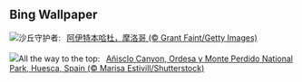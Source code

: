 ## Bing Wallpaper
![](https://www.bing.com/th?id=OHR.MoroccoBenhaddou_ZH-CN8742267428_UHD.jpg&w=1000)沙丘守护者:&nbsp;&ensp;[阿伊特本哈杜，摩洛哥 (© Grant Faint/Getty Images)](https://www.bing.com/th?id=OHR.MoroccoBenhaddou_ZH-CN8742267428_UHD.jpg)
<br><br/>
![](https://www.bing.com/th?id=OHR.OrdesaNationalPark_EN-US4779461538_UHD.jpg&w=1000)All the way to the top:&nbsp;&ensp;[Añisclo Canyon, Ordesa y Monte Perdido National Park, Huesca, Spain (© Marisa Estivill/Shutterstock)](https://www.bing.com/th?id=OHR.OrdesaNationalPark_EN-US4779461538_UHD.jpg)
<br><br/>
